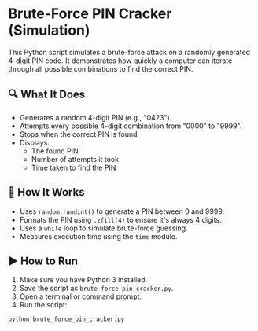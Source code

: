 # Brute-Force PIN Cracker (Simulation)

This Python script simulates a brute-force attack on a randomly generated 4-digit PIN code. It demonstrates how quickly a computer can iterate through all possible combinations to find the correct PIN.

## 🔍 What It Does

- Generates a random 4-digit PIN (e.g., "0423").
- Attempts every possible 4-digit combination from "0000" to "9999".
- Stops when the correct PIN is found.
- Displays:
  - The found PIN
  - Number of attempts it took
  - Time taken to find the PIN

## 🧠 How It Works

- Uses `random.randint()` to generate a PIN between 0 and 9999.
- Formats the PIN using `.zfill(4)` to ensure it's always 4 digits.
- Uses a `while` loop to simulate brute-force guessing.
- Measures execution time using the `time` module.

## ▶️ How to Run

1. Make sure you have Python 3 installed.
2. Save the script as `brute_force_pin_cracker.py`.
3. Open a terminal or command prompt.
4. Run the script:

```bash
python brute_force_pin_cracker.py
